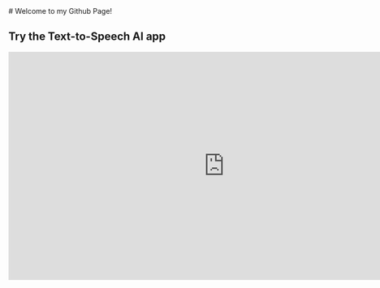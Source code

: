 <head>
    <meta charset="UTF-8">
    <title>My ML Projects</title>  <!-- Change from username to your desired title -->
</head>
# Welcome to my Github Page!


## Try the Text-to-Speech AI app
<iframe
    src="https://susanapfel-azureaitexttospeech.hf.space"
    frameborder="0"
    width="850"
    height="450"
></iframe>

